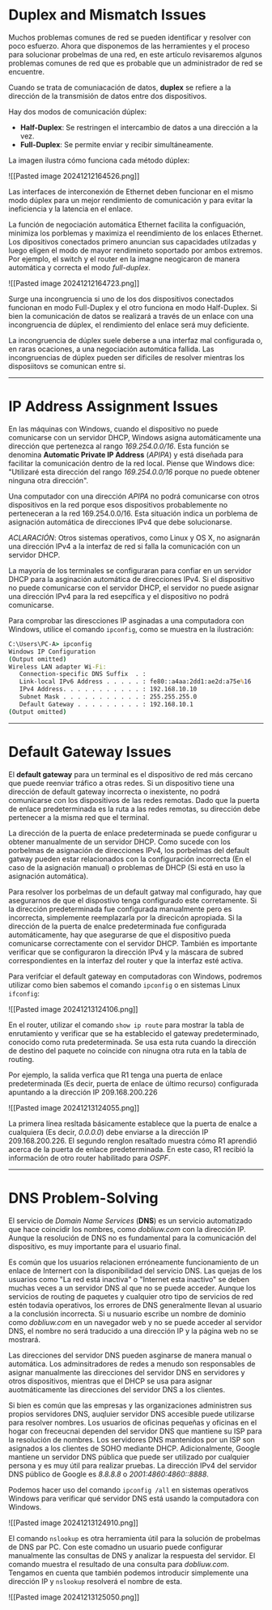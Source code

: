 # Duplex and Mismatch Issues

Muchos problemas comunes de red se pueden identificar y resolver con poco esfuerzo. Ahora que disponemos de las herramientes y el proceso para solucionar probelmas de una red, en este artículo revisaremos algunos problemas comunes de red que es probable que un administrador de red se encuentre.

Cuando se trata de comuniacación de datos, **duplex** se refiere a la dirección de la transmisión de datos entre dos dispositivos.

Hay dos modos de comunicación dúplex:

- **Half-Duplex**: Se restringen el intercambio de datos a una dirección a la vez.
- **Full-Duplex**: Se permite enviar y recibir simultáneamente.

La imagen ilustra cómo funciona cada método dúplex:

![[Pasted image 20241212164526.png]]

Las interfaces de interconexión de Ethernet deben funcionar en el mismo modo dúplex para un mejor rendimiento de comunicación y para evitar la ineficiencia y la latencia en el enlace.

La función de negociación automática Ethernet facilita la configuación, minimiza los porblemas y maximiza el reendimiento de los enlaces Ethernet. Los dipositivos conectados primero anuncian sus capacidades utilzadas y luego eligen el modo de mayor rendimineto soportado por ambos extremos. Por ejemplo, el switch y el router en la imagne neogicaron de manera automática y correcta el modo *full-duplex*.

![[Pasted image 20241212164723.png]]

Surge una incongruencia si uno de los dos dispositivos conectados funcionan en modo Full-Duplex y el otro funciona en modo Half-Duplex. Si bien la comunicación de datos se realizará a través de un enlace con una incongruencia de dúplex, el rendimiento del enlace será muy deficiente.

La incongruencia de dúplex suele deberse a una interfaz mal configurada o, en raras ocaciones, a una negociación automática fallida. Las incongruencias de dúplex pueden ser dificiles de resolver mientras los disposiitovs se comunican entre si.

----
# IP Address Assignment Issues

En las máquinas con Windows, cuando el dispositivo no puede comunicarse con un servidor DHCP, Windows asigna automáticamente una dirección que pertenezca al rango *169.254.0.0/16*. Esta función se denomina **Automatic Private IP Address** (*APIPA*) y está diseñada para facilitar la comunicación dentro de la red local. Piense que Windows dice: "Utilizaré esta dirección del rango *169.254.0.0/16* porque no puede obtener ninguna otra dirección".

Una computador con una dirección *APIPA* no podrá comunicarse con otros dispositivos en la red porque esos dispositivos probablemente no perteneceran a la red 169.254.0.0/16. Esta situación indica un porblema de asignación automática de direcciones IPv4 que debe solucionarse.

*ACLARACIÓN*: Otros sistemas operativos, como Linux y OS X, no asignarán una dirección IPv4 a la interfaz de red si falla la comunicación con un servidor DHCP.

La mayoría de los terminales se configuraran para confiar en un servidor DHCP para la asginación automática de direcciones IPv4. Si el dispositivo no puede comunicarse con el servidor DHCP, el servidor no puede asignar una dirección IPv4 para la red esepcífica y el dispositivo no podrá comunicarse.

Para comprobar las direscciones IP asginadas a una computadora con Windows, utilice el comando `ipconfig`, como se muestra en la ilustración:

```cmd
C:\Users\PC-A> ipconfig
Windows IP Configuration
(Output omitted)
Wireless LAN adapter Wi-Fi:
   Connection-specific DNS Suffix  . :
   Link-local IPv6 Address . . . . . : fe80::a4aa:2dd1:ae2d:a75e%16
   IPv4 Address. . . . . . . . . . . : 192.168.10.10
   Subnet Mask . . . . . . . . . . . : 255.255.255.0
   Default Gateway . . . . . . . . . : 192.168.10.1
(Output omitted)
```

-----
# Default Gateway Issues

El **default gateway** para un terminal es el dispositivo de red más cercano que puede reenviar tráfico a otras redes. Si un dispositivo tiene una dirección de default gateway incorrecta o inexistente, no podrá comunicarse con los dispositivos de las redes remotas. Dado que la puerta de enlace predeterminada es la ruta a las redes remotas, su dirección debe pertenecer a la misma red que el terminal.

La dirección de la puerta de enlace predeterminada se puede configurar u obtener manualmente de un servidor DHCP. Como sucede con los porbelmas de asignación de direcciones IPv4, los porbelmas del default gatway pueden estar relacionados con la configuración incorrecta (En el caso de la asignación manual) o problemas de DHCP (Si está en uso la asignación automática).

Para resolver los porbelmas de un default gatway mal configurado, hay que asegurarnos de que el dispostivo tenga configurado este corretamente. Si la dirección predeterminada fue configurada manualmente pero es incorrecta, simplemente reemplazarla por la direcicón apropiada. Si la dirección de la puerta de enalce predeterminada fue configurada automáticamente, hay que asegurarse de que el dispositivo pueda comunicarse correctamente con el servidor DHCP. También es importante verificar que se configuraron la dirección IPv4 y la máscara de subred correspondientes en la interfaz del router y que la interfaz esté activa.

Para  verifciar el default gateway en computadoras con Windows, podremos utilizar como bien sabemos el comando `ipconfig` o en sistemas Linux `ifconfig`:

![[Pasted image 20241213124106.png]]

En el router, utilizar el comando `show ip route` para mostrar la tabla de enrutamiento y verificar que se ha establecido el gateway predeterminado, conocido como ruta predeterminada. Se usa esta ruta cuando la dirección de destino del paquete no coincide con ninugna otra ruta en la tabla de routing.


Por ejemplo, la salida verfica que R1 tenga una puerta de enlace predeterminada (Es decir, puerta de enlace de último recurso) configurada apuntando a la dirección IP 209.168.200.226

![[Pasted image 20241213124055.png]]

La primera línea resltada básicamente establece que la puerta de enalce a cualquiera (Es decir, *0.0.0.0*) debe enviarse a la dirección IP 209.168.200.226. El segundo renglon resaltado muestra cómo R1 aprendió acerca de la puerta de enlace predeterminada. En este caso, R1 recibió la información de otro router habilitado para *OSPF*.

----
# DNS Problem-Solving

El servicio de *Domain Name Services* (**DNS**) es un servicio automatizado que hace coincidir los nombres, como *dobliuw.com* con la dirección IP. Aunque la resolución de DNS no es fundamental para la comunicación del dispositivo, es muy importante para el usuario final.

Es común que los usuarios relacionen erróneamente funcionamiento de un enlace de Internert con la disponibilidad del servicio DNS. Las quejas de los usuarios como "La red está inactiva" o "Internet esta inactivo" se deben muchas veces a un servidor DNS al que no se puede acceder. Aunque los servicios de routing de paquetes y cualquier otro tipo de servicios de red estén todavía operativos, los errores de DNS generalmente llevan al usuario a la conclusión incorrecta. Si u nusuario escribe un nombre de dominio como *dobliuw.com* en un navegador web y no se puede acceder al servidor DNS, el nombre no será traducido a una dirección IP y la página web no se mostrará.

Las direcciones del servidor DNS pueden asginarse de manera manual o automática. Los adminsitradores de redes a menudo son responsables de asignar manualmente las direcciones del servidor DNS en servidores y otros dispositivos, mientras que el DHCP se usa para asignar auotmáticamente las direcciones del servidor DNS a los clientes.

Si bien es común que las empresas y las organizaciones administren sus propios servidores DNS, auqluier servidor DNS accesible puede utilizarse para resolver nombres. Los usuarios de oficinas pequeñas y oficinas en el hogar con freceucnai dependen del servidor DNS que mantiene su ISP para la resolución de nombres. Los servidores DNS mantenidos por un ISP son asignados a los clientes de SOHO mediante DHCP. Adicionalmente, Google mantiene un servidor DNS pública que puede ser utilizado por cualquier persona y es muy útil para realizar pruebas. La dirección IPv4 del servidor DNS público de Google es *8.8.8.8* o *2001:4860:4860::8888*. 

Podemos hacer uso del comando `ipconfig /all` en sistemas operativos Windows para verificar qué servidor DNS está usando la computadora con Windows.

![[Pasted image 20241213124910.png]]

El comando `nslookup` es otra herramienta útil para la solución de probelmas de DNS par PC. Con este comadno un usuario puede configurar manualmente las consultas de DNS y analizar la respuesta del servidor. El comando muestra el resultado de una consulta para *dobliuw.com*. Tengamos en cuenta que también podemos introducir simplemente una dirección IP y `nslookup` resolverá el nombre de esta.

![[Pasted image 20241213125050.png]]